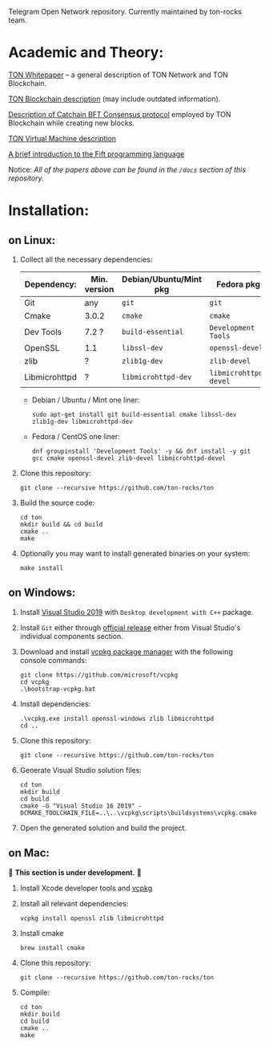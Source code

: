 Telegram Open Network repository. Currently maintained by ton-rocks team.



# Academic and Theory:
[TON Whitepaper](https://ton.org/ton.pdf) – a general description of TON Network and TON Blockchain.

[TON Blockchain description](https://ton.org/tblkch.pdf) (may include outdated information).

[Description of Catchain BFT Consensus protocol](https://ton.org/catchain.pdf) employed by TON Blockchain while creating new blocks.

[TON Virtual Machine description](https://ton.org/tvm.pdf)

[A brief introduction to the Fift programming language](https://ton.org/fiftbase.pdf)

Notice: _All of the papers above can be found in the `/docs` section of this repository._

# Installation:

## on Linux:

1. Collect all the necessary dependencies:

    | Dependency:   | Min. version | Debian/Ubuntu/Mint pkg | Fedora pkg            | Arch pkg     |
    |---------------|--------------|------------------------|-----------------------|--------------|
    | Git           | any          | `git`                  | `git`                 | `git`        |
    | Cmake         | 3.0.2        | `cmake`                | `cmake`               | ?            |
    | Dev Tools     | 7.2 ?        | `build-essential`      | `Development Tools`   | `base-devel` |
    | OpenSSL       | 1.1          | `libssl-dev`           | `openssl-devel`       | ?            |
    | zlib          | ?            | `zlib1g-dev`           | `zlib-devel`          | ?            |
    | Libmicrohttpd | ?            | `libmicrohttpd-dev`    | `libmicrohttpd-devel` | ?            |

    - Debian / Ubuntu / Mint one liner:
        ```
        sudo apt-get install git build-essential cmake libssl-dev zlib1g-dev libmicrohttpd-dev 
        ```
   
    - Fedora / CentOS one liner:
        ```
        dnf groupinstall 'Development Tools' -y && dnf install -y git gcc cmake openssl-devel zlib-devel libmicrohttpd-devel
        ```

1. Clone this repository:
    ```
    git clone --recursive https://github.com/ton-rocks/ton
    ```

1. Build the source code:
    ```
    cd ton
    mkdir build && cd build
    cmake ..
    make
    ```

1. Optionally you may want to install generated binaries on your system:
    ```
    make install
    ```

## on Windows:

1. Install [Visual Studio 2019](https://visualstudio.microsoft.com/vs/downloads/) with ```Desktop development with C++``` package.

1. Install ```Git``` either through [official release](https://git-scm.com/downloads) either from Visual Studio's individual components section.

1. Download and install [vcpkg package manager](https://github.com/microsoft/vcpkg) with the following console commands:
    ```
    git clone https://github.com/microsoft/vcpkg
    cd vcpkg
    .\bootstrap-vcpkg.bat
    ```

1. Install dependencies:
    ```
    .\vcpkg.exe install openssl-windows zlib libmicrohttpd
    cd ..
    ```

1. Clone this repository: 
    ```
    git clone --recursive https://github.com/ton-rocks/ton
    ```

1. Generate Visual Studio solution files:
    ```
    cd ton
    mkdir build 
    cd build
    cmake -G "Visual Studio 16 2019" -DCMAKE_TOOLCHAIN_FILE=..\..\vcpkg\scripts\buildsystems\vcpkg.cmake
    ```

1. Open the generated solution and build the project.

## on Mac:
:construction: **This section is under development.** :construction:

1. Install Xcode developer tools and [vcpkg](https://github.com/Microsoft/vcpkg)
1. Install all relevant dependencies:
    ```
    vcpkg install openssl zlib libmicrohttpd
    ```

1. Install cmake
    ```
    brew install cmake
    ```

1. Clone this repository: 
    ```
    git clone --recursive https://github.com/ton-rocks/ton
    ```

1. Compile:
    ```
    cd ton
    mkdir build
    cd build
    cmake ..
    make
    ```
  